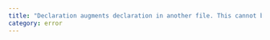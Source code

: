 ```yaml
---
title: "Declaration augments declaration in another file. This cannot be serialized."
category: error
---
```

